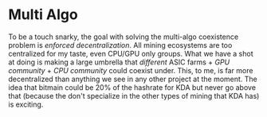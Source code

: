 # Multi Algo

To be a touch snarky, the goal with solving the multi-algo coexistence problem is _enforced decentralization_. All mining ecosystems are too centralized for my taste, even CPU/GPU only groups. What we have a shot at doing is making a large umbrella that _different_ ASIC farms + _GPU community_ + _CPU community_ could coexist under. This, to me, is far more decentralized than anything we see in any other project at the moment. The idea that bitmain could be 20% of the hashrate for KDA but never go above that (because the don't specialize in the other types of mining that KDA has) is exciting.
